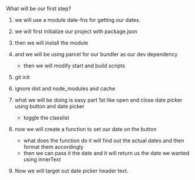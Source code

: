 What will be our first step?

1. we will use a module date-fns for getting our dates.
2. we will first initialize our project with package.json
3. then we will install the module
4. and we will be using parcel for our bundler as our dev dependency
    - then we will modify start and build scripts
5. git init
6. ignore dist and node_modules and cache

7. what we will be doing is easy part 1st like open and close date picker using button and date picker
    - toggle the classlist

8. now we will create a function to set our date on the button 
    - what does the function do it will find out the actual dates and then format them accordingly
    - then we can pass it the date and it will return us the date we wanted using innerText
    
9. Now we will target out date picker header text.
